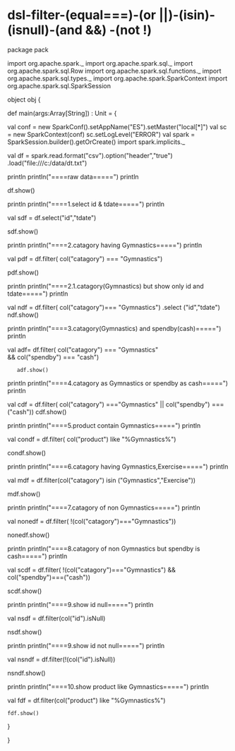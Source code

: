 # dsl-filter-(equal===)-(or ||)-(isin)-(isnull)-(and &&) -(not  !)




package pack

import org.apache.spark._
import org.apache.spark.sql._
import org.apache.spark.sql.Row
import org.apache.spark.sql.functions._
import org.apache.spark.sql.types._
import org.apache.spark.SparkContext
import org.apache.spark.sql.SparkSession

object obj {
  
  def main(args:Array[String]) : Unit = {
        
   val conf = new SparkConf().setAppName("ES").setMaster("local[*]")
   val sc = new SparkContext(conf)
   sc.setLogLevel("ERROR")
   val spark = SparkSession.builder().getOrCreate()
   import spark.implicits._
   
   
   val df = spark.read.format("csv").option("header","true")
   .load("file:///c:/data/dt.txt")
  
   println
   println("====raw data=====")
   println
   
   df.show()
   
   println
   println("====1.select id & tdate=====")
   println
   
   val sdf = df.select("id","tdate")
   
   sdf.show()
   
   println
   println("====2.catagory having Gymnastics=====")
   println
   
   val pdf = df.filter( col("catagory") === "Gymnastics")
   
   pdf.show()
    
   println
   println("====2.1.catagory(Gymnastics) but show only id and tdate=====")
   println
   
   val ndf = df.filter( col("catagory")=== "Gymnastics")
                 .select ("id","tdate")
   ndf.show()    
   
   println
   println("====3.catagory(Gymnastics) and spendby(cash)=====")
   println
                        
   val adf= df.filter(
       col("catagory") === "Gymnastics"  
       &&
       col("spendby") === "cash")
       
       adf.show()
       
  println
  println("====4.catagory as  Gymnastics or spendby as cash=====")
  println
  
   val cdf = df.filter(
                   col("catagory")
                   ==="Gymnastics" 
                   || 
                   col("spendby") 
                   ===("cash"))
   cdf.show()
   
   println
  println("====5.product contain Gymnastics=====")
  println
  
  val condf = df.filter(
      col("product") like "%Gymnastics%")

  condf.show()
  
  println
  println("====6.catagory having Gymnastics,Exercise=====")
  println
  
  val mdf = df.filter(col("catagory") isin ("Gymnastics","Exercise"))
  
  mdf.show()
  
  println
  println("====7.catagory of non Gymnastics=====")
  println
  
  val nonedf = df.filter(
      !(col("catagory")==="Gymnastics"))
  
nonedf.show()

  println
  println("====8.catagory of non Gymnastics but spendby is cash=====")
  println

val scdf = df.filter(
    !(col("catagory")==="Gymnastics") 
    && 
    col("spendby")===("cash"))

scdf.show()

 println
  println("====9.show id null=====")
  println


val nsdf = df.filter(col("id").isNull)

nsdf.show()


println
  println("====9.show id not null=====")
  println

val nsndf = df.filter(!(col("id").isNull))

nsndf.show()

println
  println("====10.show product like Gymnastics=====")
  println

val fdf = df.filter(col("product") like "%Gymnastics%")
         
    fdf.show()












   
  }
  
  
}
